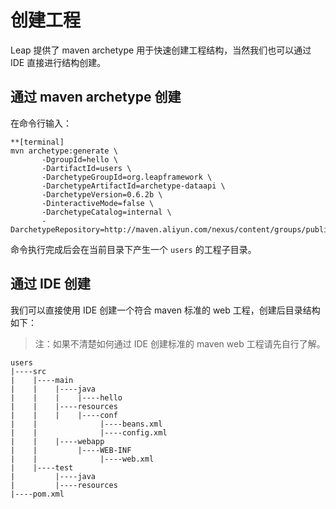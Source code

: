 # 创建工程

Leap 提供了 maven archetype 用于快速创建工程结构，当然我们也可以通过 IDE 直接进行结构创建。

## 通过 maven archetype 创建

在命令行输入：

```
**[terminal]
mvn archetype:generate \
       -DgroupId=hello \
       -DartifactId=users \
       -DarchetypeGroupId=org.leapframework \
       -DarchetypeArtifactId=archetype-dataapi \
       -DarchetypeVersion=0.6.2b \
       -DinteractiveMode=false \
       -DarchetypeCatalog=internal \
       -DarchetypeRepository=http://maven.aliyun.com/nexus/content/groups/public/
```
            
命令执行完成后会在当前目录下产生一个 `users` 的工程子目录。

## 通过 IDE 创建

我们可以直接使用 IDE 创建一个符合 maven 标准的 web 工程，创建后目录结构如下：

> 注：如果不清楚如何通过 IDE 创建标准的 maven web 工程请先自行了解。

```
users
|----src
|    |----main
|    |    |----java
|    |    |    |----hello
|    |    |----resources
|    |    |    |----conf
|    |              |----beans.xml
|    |              |----config.xml
|    |    |----webapp
|    |         |----WEB-INF
|    |              |----web.xml
|    |----test
|         |----java
|         |----resources
|----pom.xml
```


